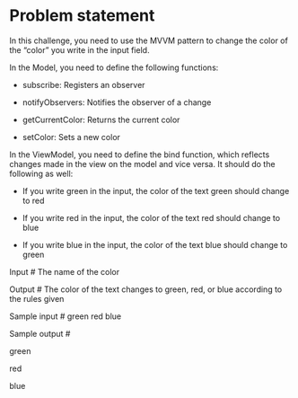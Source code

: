 # Problem statement #


In this challenge, you need to use the MVVM pattern to change the color of the “color” you write in the input field.

In the Model, you need to define the following functions:

- subscribe: Registers an observer

- notifyObservers: Notifies the observer of a change

- getCurrentColor: Returns the current color

- setColor: Sets a new color


In the ViewModel, you need to define the bind function, which reflects changes made in the view on the model and vice versa. It should do the following as well:

- If you write green in the input, the color of the text green should change to red

- If you write red in the input, the color of the text red should change to blue

- If you write blue in the input, the color of the text blue should change to green



Input #
The name of the color


Output #
The color of the text changes to green, red, or blue according to the rules given


Sample input #
green
red
blue 


Sample output #


green

red

blue
